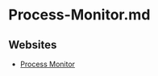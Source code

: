 # Process-Monitor.md

## Websites

* [Process Monitor](https://learn.microsoft.com/en-us/sysinternals/downloads/procmon)
